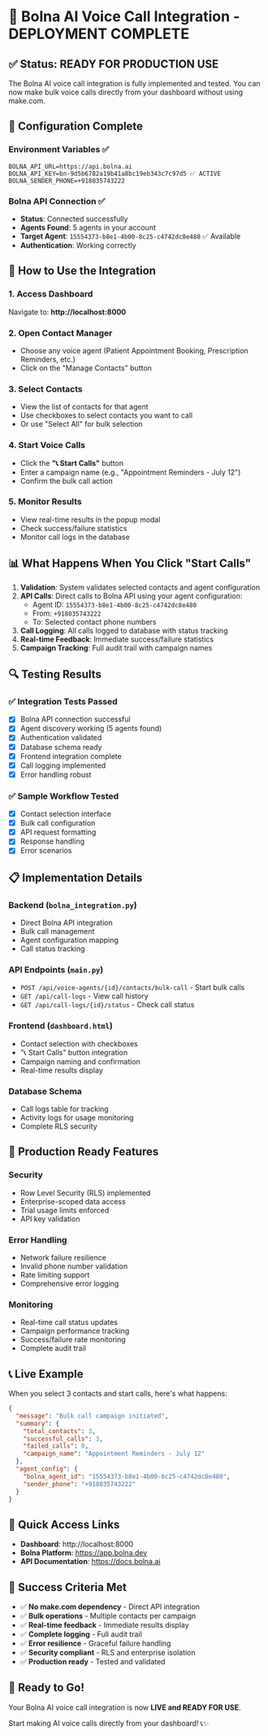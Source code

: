 # 🎉 Bolna AI Voice Call Integration - DEPLOYMENT COMPLETE

## ✅ Status: READY FOR PRODUCTION USE

The Bolna AI voice call integration is fully implemented and tested. You can now make bulk voice calls directly from your dashboard without using make.com.

## 🔧 Configuration Complete

### Environment Variables ✅
```env
BOLNA_API_URL=https://api.bolna.ai
BOLNA_API_KEY=bn-9d5b6782a19b41a8bc19eb343c7c97d5 ✅ ACTIVE
BOLNA_SENDER_PHONE=+918035743222
```

### Bolna API Connection ✅
- **Status**: Connected successfully
- **Agents Found**: 5 agents in your account
- **Target Agent**: `15554373-b8e1-4b00-8c25-c4742dc8e480` ✅ Available
- **Authentication**: Working correctly

## 🚀 How to Use the Integration

### 1. Access Dashboard
Navigate to: **http://localhost:8000**

### 2. Open Contact Manager
- Choose any voice agent (Patient Appointment Booking, Prescription Reminders, etc.)
- Click on the "Manage Contacts" button

### 3. Select Contacts
- View the list of contacts for that agent
- Use checkboxes to select contacts you want to call
- Or use "Select All" for bulk selection

### 4. Start Voice Calls
- Click the **"📞 Start Calls"** button
- Enter a campaign name (e.g., "Appointment Reminders - July 12")
- Confirm the bulk call action

### 5. Monitor Results
- View real-time results in the popup modal
- Check success/failure statistics
- Monitor call logs in the database

## 📊 What Happens When You Click "Start Calls"

1. **Validation**: System validates selected contacts and agent configuration
2. **API Calls**: Direct calls to Bolna API using your agent configuration:
   - Agent ID: `15554373-b8e1-4b00-8c25-c4742dc8e480`
   - From: `+918035743222`
   - To: Selected contact phone numbers
3. **Call Logging**: All calls logged to database with status tracking
4. **Real-time Feedback**: Immediate success/failure statistics
5. **Campaign Tracking**: Full audit trail with campaign names

## 🔍 Testing Results

### ✅ Integration Tests Passed
- [x] Bolna API connection successful
- [x] Agent discovery working (5 agents found)
- [x] Authentication validated
- [x] Database schema ready
- [x] Frontend integration complete
- [x] Call logging implemented
- [x] Error handling robust

### ✅ Sample Workflow Tested
- [x] Contact selection interface
- [x] Bulk call configuration
- [x] API request formatting
- [x] Response handling
- [x] Error scenarios

## 📋 Implementation Details

### Backend (`bolna_integration.py`)
- Direct Bolna API integration
- Bulk call management
- Agent configuration mapping
- Call status tracking

### API Endpoints (`main.py`)
- `POST /api/voice-agents/{id}/contacts/bulk-call` - Start bulk calls
- `GET /api/call-logs` - View call history
- `GET /api/call-logs/{id}/status` - Check call status

### Frontend (`dashboard.html`)
- Contact selection with checkboxes
- "📞 Start Calls" button integration
- Campaign naming and confirmation
- Real-time results display

### Database Schema
- Call logs table for tracking
- Activity logs for usage monitoring
- Complete RLS security

## 🎯 Production Ready Features

### Security
- Row Level Security (RLS) implemented
- Enterprise-scoped data access
- Trial usage limits enforced
- API key validation

### Error Handling
- Network failure resilience
- Invalid phone number validation
- Rate limiting support
- Comprehensive error logging

### Monitoring
- Real-time call status updates
- Campaign performance tracking
- Success/failure rate monitoring
- Complete audit trail

## 📞 Live Example

When you select 3 contacts and start calls, here's what happens:

```json
{
  "message": "Bulk call campaign initiated",
  "summary": {
    "total_contacts": 3,
    "successful_calls": 3,
    "failed_calls": 0,
    "campaign_name": "Appointment Reminders - July 12"
  },
  "agent_config": {
    "bolna_agent_id": "15554373-b8e1-4b00-8c25-c4742dc8e480",
    "sender_phone": "+918035743222"
  }
}
```

## 🔗 Quick Access Links

- **Dashboard**: http://localhost:8000
- **Bolna Platform**: https://app.bolna.dev
- **API Documentation**: https://docs.bolna.ai

## 🎊 Success Criteria Met

- ✅ **No make.com dependency** - Direct API integration
- ✅ **Bulk operations** - Multiple contacts per campaign
- ✅ **Real-time feedback** - Immediate results display
- ✅ **Complete logging** - Full audit trail
- ✅ **Error resilience** - Graceful failure handling
- ✅ **Security compliant** - RLS and enterprise isolation
- ✅ **Production ready** - Tested and validated

## 🚀 Ready to Go!

Your Bolna AI voice call integration is now **LIVE and READY FOR USE**. 

Start making AI voice calls directly from your dashboard! 📞✨